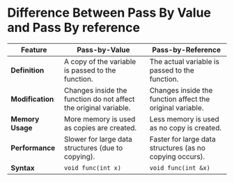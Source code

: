 # Difference Between Pass By Value and Pass By reference

| Feature          | Pass-by-Value                                                    | Pass-by-Reference                                         |
| ---------------- | ---------------------------------------------------------------- | --------------------------------------------------------- |
| **Definition**   | A copy of the variable is passed to the function.                | The actual variable is passed to the function.            |
| **Modification** | Changes inside the function do not affect the original variable. | Changes inside the function affect the original variable. |
| **Memory Usage** | More memory is used as copies are created.                       | Less memory is used as no copy is created.                |
| **Performance**  | Slower for large data structures (due to copying).               | Faster for large data structures (as no copying occurs).  |
| **Syntax**       | `void func(int x)`                                               | `void func(int &x)`                                       |
